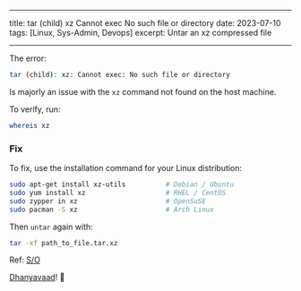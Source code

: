 
---
title: tar (child) xz Cannot exec No such file or directory
date: 2023-07-10
tags: [Linux, Sys-Admin, Devops]
excerpt: Untar an xz compressed file

---

The error:


```bash
tar (child): xz: Cannot exec: No such file or directory
```


Is majorly an issue with the `xz` command not found on the host machine.

To verify, run:


```bash
whereis xz
```


### Fix

To fix, use the installation command for your Linux distribution:


```bash
sudo apt-get install xz-utils          # Debian / Ubuntu
sudo yum install xz                    # RHEL / CentOS
sudo zypper in xz                      # OpenSuSE
sudo pacman -S xz                      # Arch Linux
```


Then `untar` again with:


```bash
tar -xf path_to_file.tar.xz
```



Ref: [S/O](https://superuser.com/a/801189)

[Dhanyavaad](https://translate.google.com/#view=home&op=translate&sl=en&tl=hi&text=Thank%20you)! 🙇
